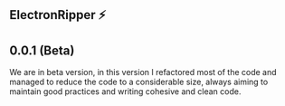 ## ElectronRipper ⚡

## 0.0.1 (Beta)

We are in beta version, in this version I refactored most of the code and managed to reduce the code to a considerable size, always aiming to maintain good practices and writing cohesive and clean code.